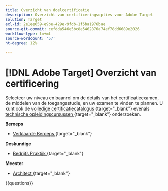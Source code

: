 ```yaml
---
title: Overzicht van doelcertificatie
description: Overzicht van certificeringsopties voor Adobe Target
solution: Target
exl-id: 2e1ee659-e9be-429e-9fdb-1f5ba1976bae
source-git-commit: cefdda546e5bc8e5462876a74ef78dd6689e2026
workflow-type: tm+mt
source-wordcount: '57'
ht-degree: 12%

---
```


# [!DNL Adobe Target] Overzicht van certificering

Selecteer uw niveau en baanrol om de details van het certificatieexamen, de middelen van de toegangsstudie, en uw examen te vinden te plannen. U kunt ook de [ volledige certificatiecatalogus ](https://certification.adobe.com/certifications){target="_blank"}  evenals [ technische opleidingscursussen ](https://certification.adobe.com/courses/?/courses){target="_blank"}  onderzoeken.

**Beroeps**

* [ Verklaarde Beroeps ](https://certification.adobe.com/certification/target-business-practitioner-professional){target="_blank"}  <!--AD0-E408-->

**Deskundige**

* [ Bedrijfs Praktijk ](https://certification.adobe.com/certification/target-business-practitioner-expert){target="_blank"}  <!--AD0-E406-->

**Meester**

* [ Architect ](https://certification.adobe.com/certification/target-architect-master){target="_blank"}  <!--AD0-E409-->

{{questions}}

